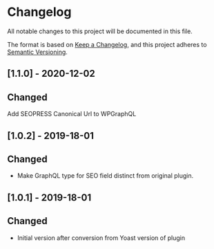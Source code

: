 # Changelog

All notable changes to this project will be documented in this file.

The format is based on [Keep a Changelog](https://keepachangelog.com/en/1.0.0/),
and this project adheres to [Semantic Versioning](https://semver.org/spec/v2.0.0.html).

## [1.1.0] - 2020-12-02

## Changed

Add SEOPRESS Canonical Url to WPGraphQL

## [1.0.2] - 2019-18-01

## Changed

- Make GraphQL type for SEO field distinct from original plugin.

## [1.0.1] - 2019-18-01

## Changed

- Initial version after conversion from Yoast version of plugin
